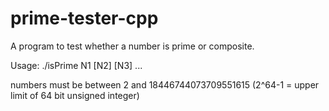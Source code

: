 # prime-tester-cpp
A program to test whether a number is prime or composite.



Usage: ./isPrime N1 [N2] [N3] ...

numbers must be between 2 and 18446744073709551615 (2^64-1 = upper limit of 64 bit unsigned integer)

